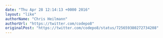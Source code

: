 ```yaml
---
date: "Thu Apr 28 12:14:13 +0000 2016"
layout: "like"
authorName: "Chris Heilmann"
authorUrl: "https://twitter.com/codepo8"
originalPost: "https://twitter.com/codepo8/status/725659380272734208"
---
```

